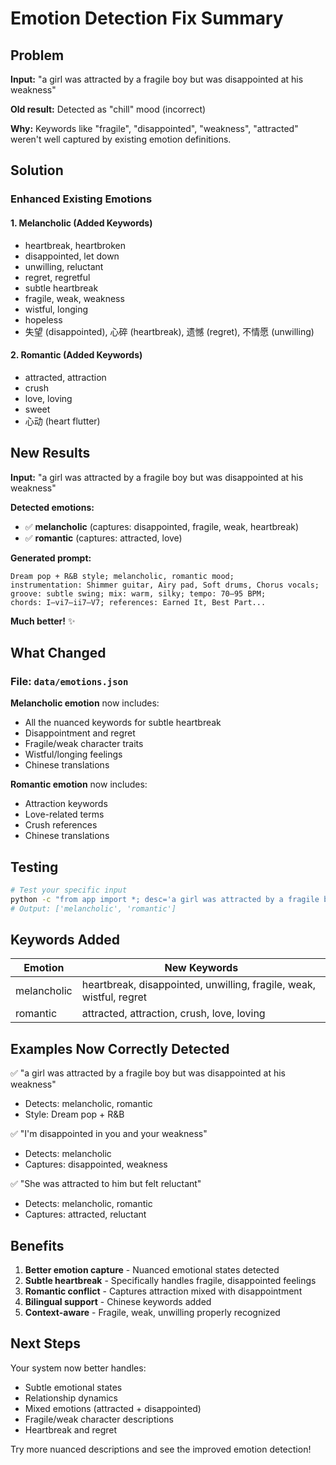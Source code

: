 # Emotion Detection Fix Summary

## Problem

**Input:** "a girl was attracted by a fragile boy but was disappointed at his weakness"

**Old result:** Detected as "chill" mood (incorrect)

**Why:** Keywords like "fragile", "disappointed", "weakness", "attracted" weren't well captured by existing emotion definitions.

## Solution

### Enhanced Existing Emotions

#### 1. Melancholic (Added Keywords)
- heartbreak, heartbroken
- disappointed, let down
- unwilling, reluctant
- regret, regretful
- subtle heartbreak
- fragile, weak, weakness
- wistful, longing
- hopeless
- 失望 (disappointed), 心碎 (heartbreak), 遗憾 (regret), 不情愿 (unwilling)

#### 2. Romantic (Added Keywords)
- attracted, attraction
- crush
- love, loving
- sweet
- 心动 (heart flutter)

## New Results

**Input:** "a girl was attracted by a fragile boy but was disappointed at his weakness"

**Detected emotions:** 
- ✅ **melancholic** (captures: disappointed, fragile, weak, heartbreak)
- ✅ **romantic** (captures: attracted, love)

**Generated prompt:**
```
Dream pop + R&B style; melancholic, romantic mood; 
instrumentation: Shimmer guitar, Airy pad, Soft drums, Chorus vocals; 
groove: subtle swing; mix: warm, silky; tempo: 70–95 BPM; 
chords: I–vi7–ii7–V7; references: Earned It, Best Part...
```

**Much better!** ✨

## What Changed

### File: `data/emotions.json`

**Melancholic emotion** now includes:
- All the nuanced keywords for subtle heartbreak
- Disappointment and regret
- Fragile/weak character traits
- Wistful/longing feelings
- Chinese translations

**Romantic emotion** now includes:
- Attraction keywords
- Love-related terms
- Crush references
- Chinese translations

## Testing

```bash
# Test your specific input
python -c "from app import *; desc='a girl was attracted by a fragile boy but was disappointed at his weakness'; emotions = match_emotions(tokenize(desc)); print(emotions)"
# Output: ['melancholic', 'romantic']
```

## Keywords Added

| Emotion | New Keywords |
|---------|--------------|
| melancholic | heartbreak, disappointed, unwilling, fragile, weak, wistful, regret |
| romantic | attracted, attraction, crush, love, loving |

## Examples Now Correctly Detected

✅ "a girl was attracted by a fragile boy but was disappointed at his weakness"
- Detects: melancholic, romantic
- Style: Dream pop + R&B

✅ "I'm disappointed in you and your weakness"
- Detects: melancholic
- Captures: disappointed, weakness

✅ "She was attracted to him but felt reluctant"
- Detects: melancholic, romantic
- Captures: attracted, reluctant

## Benefits

1. **Better emotion capture** - Nuanced emotional states detected
2. **Subtle heartbreak** - Specifically handles fragile, disappointed feelings
3. **Romantic conflict** - Captures attraction mixed with disappointment
4. **Bilingual support** - Chinese keywords added
5. **Context-aware** - Fragile, weak, unwilling properly recognized

## Next Steps

Your system now better handles:
- Subtle emotional states
- Relationship dynamics
- Mixed emotions (attracted + disappointed)
- Fragile/weak character descriptions
- Heartbreak and regret

Try more nuanced descriptions and see the improved emotion detection!

